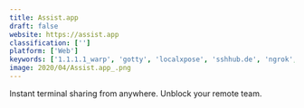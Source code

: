```yaml
---
title: Assist.app
draft: false 
website: https://assist.app
classification: ['']
platform: ['Web']
keywords: ['1.1.1.1_warp', 'gotty', 'localxpose', 'sshhub.de', 'ngrok', 'tmate', 'warp_by_spolu', 'zeit_now']
image: 2020/04/Assist.app_.png
---
```

Instant terminal sharing from anywhere. Unblock your remote team.